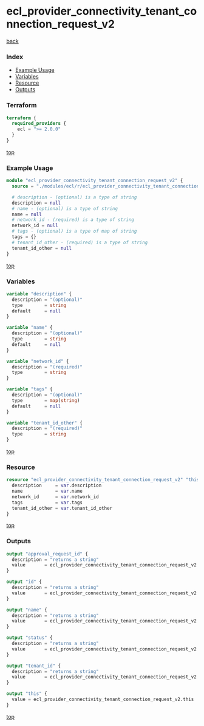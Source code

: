# ecl_provider_connectivity_tenant_connection_request_v2

[back](../ecl.md)

### Index

- [Example Usage](#example-usage)
- [Variables](#variables)
- [Resource](#resource)
- [Outputs](#outputs)

### Terraform

```terraform
terraform {
  required_providers {
    ecl = ">= 2.0.0"
  }
}
```

[top](#index)

### Example Usage

```terraform
module "ecl_provider_connectivity_tenant_connection_request_v2" {
  source = "./modules/ecl/r/ecl_provider_connectivity_tenant_connection_request_v2"

  # description - (optional) is a type of string
  description = null
  # name - (optional) is a type of string
  name = null
  # network_id - (required) is a type of string
  network_id = null
  # tags - (optional) is a type of map of string
  tags = {}
  # tenant_id_other - (required) is a type of string
  tenant_id_other = null
}
```

[top](#index)

### Variables

```terraform
variable "description" {
  description = "(optional)"
  type        = string
  default     = null
}

variable "name" {
  description = "(optional)"
  type        = string
  default     = null
}

variable "network_id" {
  description = "(required)"
  type        = string
}

variable "tags" {
  description = "(optional)"
  type        = map(string)
  default     = null
}

variable "tenant_id_other" {
  description = "(required)"
  type        = string
}
```

[top](#index)

### Resource

```terraform
resource "ecl_provider_connectivity_tenant_connection_request_v2" "this" {
  description     = var.description
  name            = var.name
  network_id      = var.network_id
  tags            = var.tags
  tenant_id_other = var.tenant_id_other
}
```

[top](#index)

### Outputs

```terraform
output "approval_request_id" {
  description = "returns a string"
  value       = ecl_provider_connectivity_tenant_connection_request_v2.this.approval_request_id
}

output "id" {
  description = "returns a string"
  value       = ecl_provider_connectivity_tenant_connection_request_v2.this.id
}

output "name" {
  description = "returns a string"
  value       = ecl_provider_connectivity_tenant_connection_request_v2.this.name
}

output "status" {
  description = "returns a string"
  value       = ecl_provider_connectivity_tenant_connection_request_v2.this.status
}

output "tenant_id" {
  description = "returns a string"
  value       = ecl_provider_connectivity_tenant_connection_request_v2.this.tenant_id
}

output "this" {
  value = ecl_provider_connectivity_tenant_connection_request_v2.this
}
```

[top](#index)